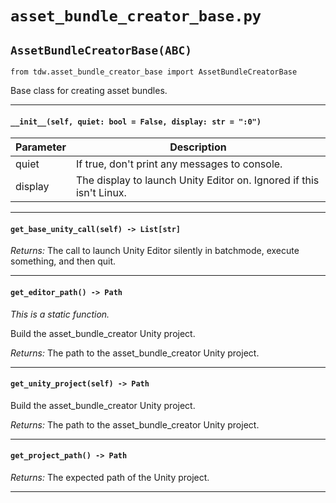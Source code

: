 # `asset_bundle_creator_base.py`

## `AssetBundleCreatorBase(ABC)`

`from tdw.asset_bundle_creator_base import AssetBundleCreatorBase`

Base class for creating asset bundles.

***

#### `__init__(self, quiet: bool = False, display: str = ":0")`


| Parameter | Description |
| --- | --- |
| quiet | If true, don't print any messages to console. |
| display | The display to launch Unity Editor on. Ignored if this isn't Linux. |

***

#### `get_base_unity_call(self) -> List[str]`

_Returns:_ The call to launch Unity Editor silently in batchmode, execute something, and then quit.

***

#### `get_editor_path() -> Path`

_This is a static function._

Build the asset_bundle_creator Unity project.

_Returns:_ The path to the asset_bundle_creator Unity project.

***

#### `get_unity_project(self) -> Path`

Build the asset_bundle_creator Unity project.

_Returns:_ The path to the asset_bundle_creator Unity project.

***

#### `get_project_path() -> Path`

_Returns:_  The expected path of the Unity project.

***

